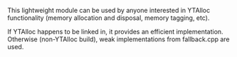 This lightweight module can be used by anyone interested in YTAlloc 
functionality (memory allocation and disposal, memory tagging, etc). 
 
If YTAlloc happens to be linked in, it provides an efficient implementation. 
Otherwise (non-YTAlloc build), weak implementations from fallback.cpp 
are used. 
